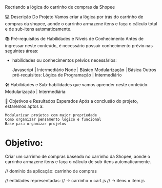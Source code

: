 Recriando a lógica do carrinho de compras da Shopee

💻 Descrição Do Projeto
Vamos criar a lógica por trás do carrinho de compras da shopee, aonde o carrinho armazene itens e faça o cálculo total e de sub-itens automaticamente.

📚 Pré-requisitos de Habilidades e Níveis de Conhecimento
Antes de ingressar neste conteúdo, é necessário possuir conhecimento prévio nas seguintes áreas:

- habilidades ou conhecimentos prévios necessários:

    Javascript | Intermediário
    Node | Básico
    Modularização | Básica
    Outros pré-requisitos:
      Lógica de Programação | Intermediário

🛠️ Habilidades e Sub-habilidades que vamos aprender neste conteúdo
    Modularização | Intermediária

🎯 Objetivos e Resultados Esperados
Após a conclusão do projeto, estaremos aptos a:

    Modularizar projetos com maior propriedade
    Como organizar pensamento lógico e funcional
    Base para organizar projetos

# Objetivo:
Criar um carrinho de compras baseado no carrinho da Shopee, aonde o carrinho armazene itens e faça o cálculo de sub-itens automaticamente.

// domínio da aplicação: carrinho de compras

// entidades representadas:
// -> carrinho = cart.js
// -> itens = item.js
